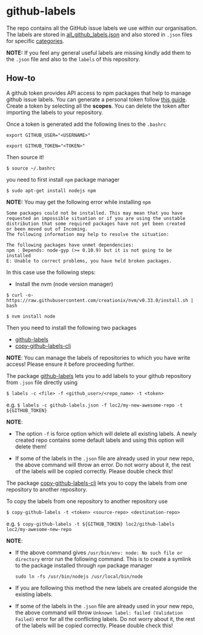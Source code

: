 # github-labels
The repo contains all the GitHub issue labels we use within our organisation. The labels are stored in [all_github_labels.json](https://github.com/loc2/github-labels/blob/master/all_github_labels.json) and also stored in `.json` files for specific [categories](https://github.com/loc2/github-labels/tree/master/label-categories).

**NOTE:** If you feel any general useful labels are missing kindly add them to the `.json` file and also to the `labels` of this repository.

## How-to
A github token provides API access to npm packages that help to manage github issue labels. You can generate a personal token follow [this guide](https://help.github.com/articles/creating-a-personal-access-token-for-the-command-line/). Create a token by selecting all the **scopes**. You can delete the token after importing the labels to your repository. 

Once a token is generated add the following lines to the `.bashrc`

`export GITHUB_USER="<USERNAME>"`

`export GITHUB_TOKEN="<TOKEN>"`

Then source it!

`$ source ~/.bashrc`

you need to first install `npm` package manager

`$ sudo apt-get install nodejs npm`

**NOTE:** You may get the following error while installing `npm`

```
Some packages could not be installed. This may mean that you have
requested an impossible situation or if you are using the unstable
distribution that some required packages have not yet been created
or been moved out of Incoming.
The following information may help to resolve the situation:

The following packages have unmet dependencies:
npm : Depends: node-gyp (>= 0.10.9) but it is not going to be 
installed
E: Unable to correct problems, you have held broken packages.
```
In this case use the following steps:

- Install the nvm (node version manager)

`$ curl -o- https://raw.githubusercontent.com/creationix/nvm/v0.33.0/install.sh | bash`

`$ nvm install node`

Then you need to install the following two packages
* [github-labels](https://github.com/popomore/github-labels)
* [copy-github-labels-cli](https://github.com/jvandemo/copy-github-labels-cli)

**NOTE**: You can manage the labels of repositories to which you have write access! Please ensure it before proceeding further.

The package [github-labels](https://github.com/popomore/github-labels) lets you to add labels to your github repository from `.json` file directly using

`$ labels -c <file> -f <github_user>/<repo_name> -t <token>`

e.g. `$ labels -c github-labels.json -f loc2/my-new-awesome-repo -t ${GITHUB_TOKEN}`

**NOTE**: 

* The option `-f` is force option which will delete all existing labels. A newly created repo contains some default labels and using this option will delete them!

* If some of the labels in the `.json` file are already used in your new repo, the above command will throw an error. Do not worry about it, the rest of the labels will be copied correctly. Please double check this! 

The package [copy-github-labels-cli](https://github.com/jvandemo/copy-github-labels-cli) lets you to copy the labels from one repository to another repository.

To copy the labels from one repository to another repository use

`$ copy-github-labels -t <token> <source-repo> <destination-repo>`

e.g. `$ copy-github-labels -t ${GITHUB_TOKEN} loc2/github-labels loc2/my-awesome-new-repo`

**NOTE**:

* If the above command gives `/usr/bin/env: node: No such file or directory` error run the following command. This is to create a symlink to the package installed through `npm` package manager 

    `sudo ln -fs /usr/bin/nodejs /usr/local/bin/node`

* If you are following this method the new labels are created alongside the existing labels. 

* If some of the labels in the `.json` file are already used in your new repo, the above command will throw `Unknown label: failed (Validation Failed)` error for all the conflicting labels. Do not worry about it, the rest of the labels will be copied correctly. Please double check this!

